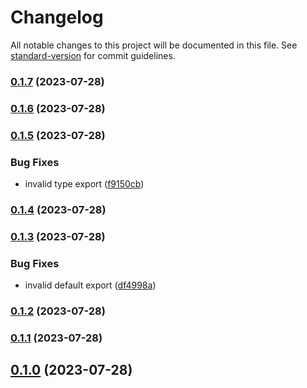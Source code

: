 # Changelog

All notable changes to this project will be documented in this file. See [standard-version](https://github.com/conventional-changelog/standard-version) for commit guidelines.

### [0.1.7](https://github.com/SynapseMedia/dendritejs/compare/v0.1.5...v0.1.7) (2023-07-28)

### [0.1.6](https://github.com/SynapseMedia/dendritejs/compare/v0.1.5...v0.1.6) (2023-07-28)

### [0.1.5](https://github.com/SynapseMedia/dendritejs/compare/v0.1.4...v0.1.5) (2023-07-28)


### Bug Fixes

* invalid type export ([f9150cb](https://github.com/SynapseMedia/dendritejs/commit/f9150cbfe131fc8744d35c5d7ceb26d48c9644ea))

### [0.1.4](https://github.com/SynapseMedia/dendritejs/compare/v0.1.3...v0.1.4) (2023-07-28)

### [0.1.3](https://github.com/SynapseMedia/dendritejs/compare/v0.1.2...v0.1.3) (2023-07-28)


### Bug Fixes

* invalid default export ([df4998a](https://github.com/SynapseMedia/dendritejs/commit/df4998a5dbca4d919f83abd72c3d7b3b38c681fd))

### [0.1.2](https://github.com/SynapseMedia/dendritejs/compare/v0.1.1...v0.1.2) (2023-07-28)

### [0.1.1](https://github.com/SynapseMedia/dendritejs/compare/v0.1.0...v0.1.1) (2023-07-28)

## [0.1.0](https://github.com/SynapseMedia/dendritejs/compare/v0.0.2...v0.1.0) (2023-07-28)
